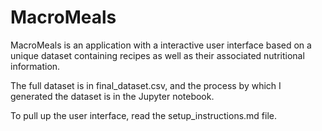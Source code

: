 # MacroMeals
MacroMeals is an application with a interactive user interface based on a unique dataset containing recipes as well as their associated nutritional information.

The full dataset is in final_dataset.csv, and the process by which I generated the dataset is in the Jupyter notebook.

To pull up the user interface, read the setup_instructions.md file.
